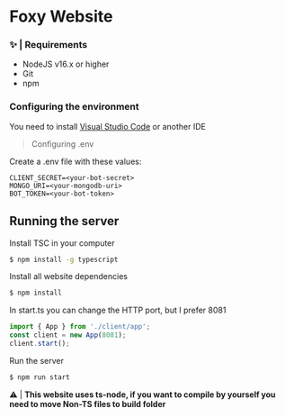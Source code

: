 # Foxy Website

### ✨ | Requirements
- NodeJS v16.x or higher
- Git
- npm

### Configuring the environment

<p> You need to install <a href="https://code.visualstudio.com">Visual Studio Code</a> or another IDE

> Configuring .env

<p>Create a .env file with these values:</p>

```
CLIENT_SECRET=<your-bot-secret>
MONGO_URI=<your-mongodb-uri>
BOT_TOKEN=<your-bot-token>
```

## Running the server

<p>Install TSC in your computer</p>

```bash
$ npm install -g typescript
```
<p>Install all website dependencies</p>

```bash
$ npm install
```

<p>In start.ts you can change the HTTP port, but I prefer 8081</p>

```ts
import { App } from './client/app';
const client = new App(8081);
client.start();
```

<p>Run the server</p>

```bash
$ npm run start
```

⚠ | **This website uses ts-node, if you want to compile by yourself you need to move Non-TS files to build folder**

